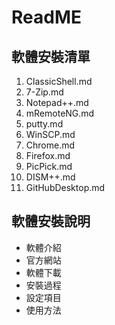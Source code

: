 # ReadME

## 軟體安裝清單

01. ClassicShell.md
02. 7-Zip.md
03. Notepad++.md
04. mRemoteNG.md
05. putty.md
06. WinSCP.md
07. Chrome.md
08. Firefox.md
09. PicPick.md
10. DISM++.md
11. GitHubDesktop.md


## 軟體安裝說明

* 軟體介紹
* 官方網站
* 軟體下載
* 安裝過程
* 設定項目
* 使用方法